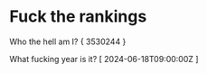 # Fuck the rankings

Who the hell am I?
{ 3530244 }

What fucking year is it?
[ 2024-06-18T09:00:00Z ]
